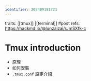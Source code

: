 ```yaml
---
identifier: 202409181721
---
```

traits: [[tmux]] [[terminal]] #post
refs: https://hackmd.io/@lunzaizai/rJmSXfk-c
# Tmux introduction
- 原理
- 如何安裝
- `.tmux.conf` 設定介紹
